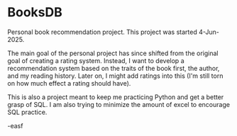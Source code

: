 # BooksDB
Personal book recommendation project. This project was started 4-Jun-2025.


The main goal of the personal project has since shifted from the original goal of creating a rating system. Instead, I want to develop a recommendation system based on the traits of the book first, the author, and my reading history. Later on, I might add ratings into this (I'm still torn on how much effect a rating should have). 


This is also a project meant to keep me practicing Python and get a better grasp of SQL. I am also trying to minimize the amount of excel to encourage SQL practice. 


-easf
